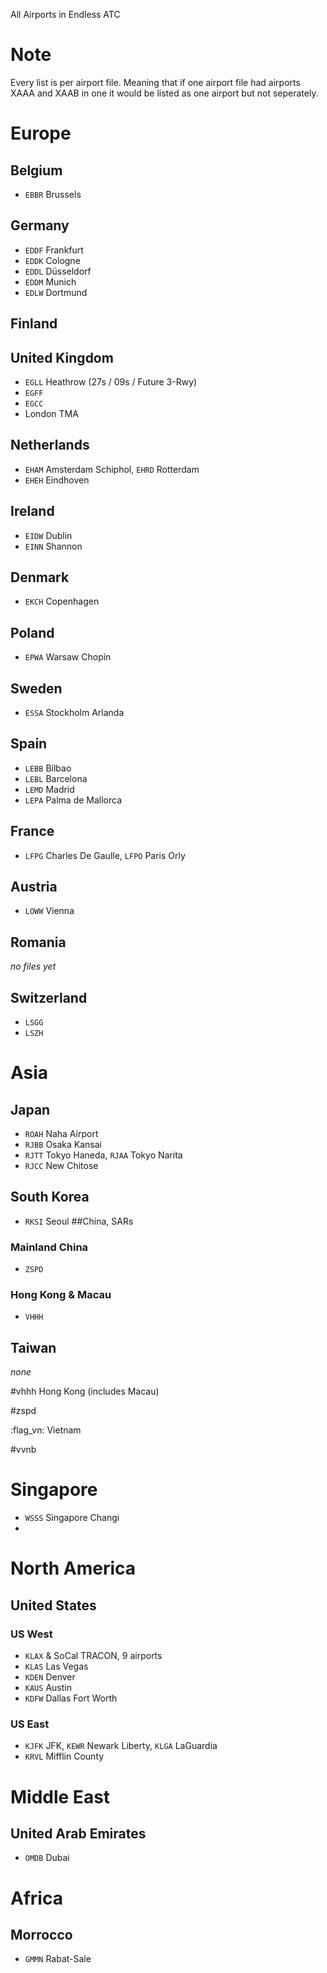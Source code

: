 All Airports in Endless ATC

# Note
Every list is per airport file. Meaning that if one airport file had airports XAAA and XAAB in one it would be listed as one airport but not seperately.

# Europe
## Belgium
* `EBBR` Brussels
## Germany
* `EDDF` Frankfurt
* `EDDK` Cologne
* `EDDL` Düsseldorf
* `EDDM` Munich
* `EDLW` Dortmund
## Finland
## United Kingdom
* `EGLL` Heathrow (27s / 09s / Future 3-Rwy)
* `EGFF`
* `EGCC`
* London TMA
## Netherlands
* `EHAM` Amsterdam Schiphol, `EHRD` Rotterdam
* `EHEH` Eindhoven
## Ireland
* `EIDW` Dublin
* `EINN` Shannon
## Denmark
* `EKCH` Copenhagen
## Poland
* `EPWA` Warsaw Chopin
## Sweden
* `ESSA` Stockholm Arlanda
## Spain
* `LEBB` Bilbao
* `LEBL` Barcelona
* `LEMD` Madrid
* `LEPA` Palma de Mallorca
## France
* `LFPG` Charles De Gaulle, `LFPO` Paris Orly
## Austria
* `LOWW` Vienna
## Romania
*no files yet*
## Switzerland
* `LSGG`
* `LSZH`
# Asia
## Japan
* `ROAH` Naha Airport
* `RJBB` Osaka Kansai
* `RJTT` Tokyo Haneda, `RJAA` Tokyo Narita
* `RJCC` New Chitose
## South Korea
* `RKSI` Seoul
##China, SARs
### Mainland China
* `ZSPD`
### Hong Kong & Macau
* `VHHH`
## Taiwan
*none*

#vhhh Hong Kong (includes Macau)

#zspd

:flag_vn: Vietnam

#vvnb

# Singapore
* `WSSS` Singapore Changi
* 
# North America
## United States
### US West

* `KLAX` & SoCal TRACON, 9 airports
* `KLAS` Las Vegas
* `KDEN` Denver
* `KAUS` Austin
* `KDFW` Dallas Fort Worth

### US East

* `KJFK` JFK, `KEWR` Newark Liberty, `KLGA` LaGuardia
* `KRVL` Mifflin County

# Middle East
## United Arab Emirates

* `OMDB` Dubai

# Africa
## Morrocco

* `GMMN` Rabat-Sale
